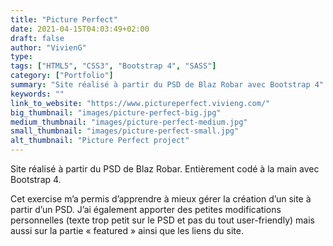 ```yaml
---
title: "Picture Perfect"
date: 2021-04-15T04:03:49+02:00
draft: false
author: "VivienG"
type: 
tags: ["HTML5", "CSS3", "Bootstrap 4", "SASS"]
category: ["Portfolio"]
summary: "Site réalisé à partir du PSD de Blaz Robar avec Bootstrap 4"
keywords: ""
link_to_website: "https://www.pictureperfect.vivieng.com/"
big_thumbnail: "images/picture-perfect-big.jpg"
medium_thumbnail: "images/picture-perfect-medium.jpg"
small_thumbnail: "images/picture-perfect-small.jpg"
alt_thumbnail: "Picture Perfect project"
---
```


Site réalisé à partir du PSD de Blaz Robar. Entièrement codé à la main avec Bootstrap 4.

Cet exercise m’a permis d’apprendre à mieux gérer la création d’un site à partir d’un PSD. J’ai également apporter des petites modifications personnelles (texte trop petit sur le PSD et pas du tout user-friendly) mais aussi sur la partie « featured » ainsi que les liens du site.